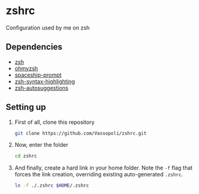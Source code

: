# zshrc

Configuration used by me on zsh


## Dependencies
- [zsh](https://github.com/ohmyzsh/ohmyzsh/wiki/Installing-ZSH)
- [ohmyzsh](https://github.com/ohmyzsh/ohmyzsh)
- [spaceship-prompt](https://github.com/denysdovhan/spaceship-prompt)
- [zsh-syntax-highlighting](https://github.com/zsh-users/zsh-syntax-highlighting)
- [zsh-autosuggestions](https://github.com/zsh-users/zsh-autosuggestions)

## Setting up

1. First of all, clone this repository

    ```sh
    git clone https://github.com/Vassopoli/zshrc.git
    ```

2. Now, enter the folder

    ```sh
    cd zshrc
    ```

3. And finally, create a hard link in your home folder. Note the `-f` flag that forces the link creation, overriding existing auto-generated `.zshrc`.

    ```sh
    ln -f ./.zshrc $HOME/.zshrc
    ```